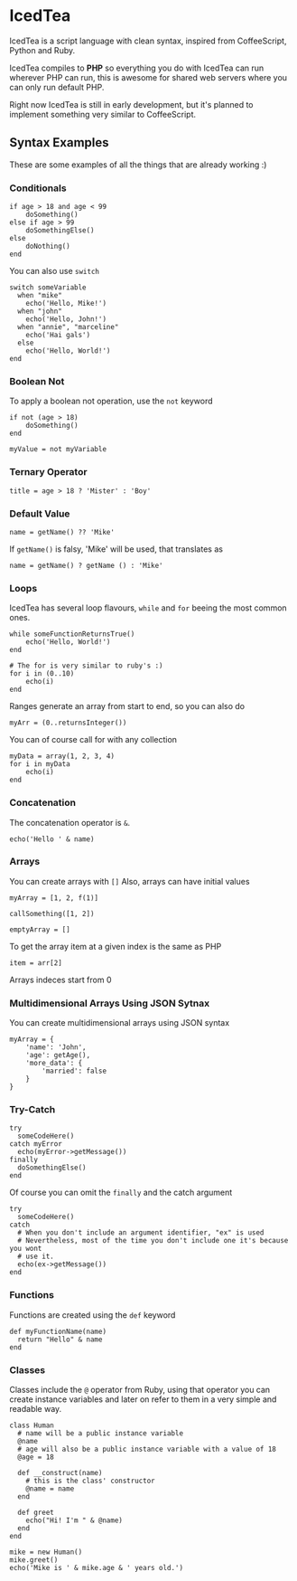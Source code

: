 # IcedTea
IcedTea is a script language with clean syntax, inspired from CoffeeScript, 
Python and Ruby.

IcedTea compiles to __PHP__ so everything you do with IcedTea can run wherever
PHP can run, this is awesome for shared web servers where you can only run
default PHP.

Right now IcedTea is still in early development, but it's planned to implement
something very similar to CoffeeScript.

## Syntax Examples
These are some examples of all the things that are already working :)

### Conditionals

```
if age > 18 and age < 99
    doSomething()
else if age > 99
    doSomethingElse()
else
    doNothing()
end
```

You can also use ```switch```

```
switch someVariable
  when "mike"
    echo('Hello, Mike!')
  when "john"
    echo('Hello, John!')
  when "annie", "marceline"
    echo('Hai gals')
  else
    echo('Hello, World!')
end
```

### Boolean Not

To apply a boolean not operation, use the ```not``` keyword

```
if not (age > 18)
    doSomething()
end

myValue = not myVariable
```

### Ternary Operator

```
title = age > 18 ? 'Mister' : 'Boy'
```

### Default Value

```
name = getName() ?? 'Mike'
```

If ```getName()``` is falsy, 'Mike' will be used, that translates as

```
name = getName() ? getName () : 'Mike'
```

### Loops

IcedTea has several loop flavours, ```while``` and ```for``` beeing the most
common ones.

```
while someFunctionReturnsTrue()
    echo('Hello, World!')
end

# The for is very similar to ruby's :)
for i in (0..10)
    echo(i)
end
```

Ranges generate an array from start to end, so you can also do

```
myArr = (0..returnsInteger())
```

You can of course call for with any collection

```
myData = array(1, 2, 3, 4)
for i in myData
    echo(i)
end
```

### Concatenation

The concatenation operator is ```&```.

```
echo('Hello ' & name)
```

### Arrays

You can create arrays with ```[]```
Also, arrays can have initial values

```
myArray = [1, 2, f(1)]

callSomething([1, 2])

emptyArray = []
```

To get the array item at a given index is the same as PHP

```
item = arr[2]
```

Arrays indeces start from 0

### Multidimensional Arrays Using JSON Sytnax

You can create multidimensional arrays using JSON syntax

```
myArray = {
    'name': 'John',
    'age': getAge(),
    'more_data': {
        'married': false
    }
}
```

### Try-Catch

```
try
  someCodeHere()
catch myError
  echo(myError->getMessage())
finally
  doSomethingElse()
end
```

Of course you can omit the ```finally``` and the catch argument

```
try
  someCodeHere()
catch
  # When you don't include an argument identifier, "ex" is used
  # Nevertheless, most of the time you don't include one it's because you wont
  # use it.
  echo(ex->getMessage())
end
```

### Functions

Functions are created using the ```def``` keyword

```
def myFunctionName(name)
  return "Hello" & name
end
```

### Classes

Classes include the ```@``` operator from Ruby, using that operator you can
create instance variables and later on refer to them in a very simple and
readable way.

```
class Human
  # name will be a public instance variable
  @name
  # age will also be a public instance variable with a value of 18
  @age = 18

  def __construct(name)
    # this is the class' constructor
    @name = name
  end

  def greet
    echo("Hi! I'm " & @name)
  end
end

mike = new Human()
mike.greet()
echo('Mike is ' & mike.age & ' years old.')
```

